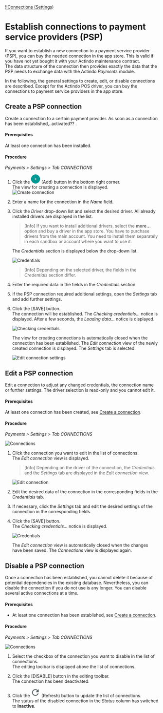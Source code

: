 [!!Connections (Settings)](../Integration/01_EstablishConnection.md)

# Establish connections to payment service providers (PSP)


If you want to establish a new connection to a payment service provider (PSP), you can buy the needed connection in the app store. This is valid if you have not yet bought it with your Actindo maintenance contract.<!---Stimmt das?-->   
The data structure of the connection then provides exactly the data that the PSP needs to exchange data with the Actindo *Payments* module.

In the following, the general settings to create, edit, 
or disable connections are described. Except for the Actindo POS driver, you can buy the connections to payment service providers in the app store.<!---???stimmt das?-->


## Create a PSP connection

Create a connection to a certain payment provider. As soon as a connection has been established,..activated?? <!---an initial synchronization will be triggered, which will transfer the entire data model of the connected payment provider to Actindo-->. 


#### Prerequisites
At least one connection has been installed.


#### Procedure
*Payments > Settings > Tab CONNECTIONS*
<!--- ![Connection](../../Assets/Screenshots/Payments/Settings/Connections/Connections.png "[Connection]")--->
1.  Click the ![Add](../../Assets/Icons/Plus01.png "[Add]") (Add) button in the bottom right corner.   
    The view for creating a connection is displayed.   
    ![Create connection](../../Assets/Screenshots/Payments/Settings/Connections/CreateConnection.png "[Create connection]")
2.  Enter a name for the connection in the *Name* field.
3.  Click the *Driver* drop-down list and select the desired driver. 
   All already installed drivers are displayed in the list.   
   
     > [Info] If you want to install additional drivers, select the **more...** option and buy a driver in the app store. You have to purchase drivers from the main account. You need to install them separately in each sandbox or account where you want to use it.

     The *Credentials* section is displayed below the drop-down list.

    ![Credentials](../../Assets/Screenshots/Payments/Settings/Connections/Credentials.png "[Credentials]")
     > [Info] Depending on the selected driver, the fields in the *Credentials* section differ.

4. Enter the required data in the fields in the *Credentials* section.
5. If the PSP connection required additional settings, open the *Settings* tab and add further settings.

5. Click the [SAVE] button.   
    The connection will be established. The *Checking credentials...* notice is displayed. After a few seconds, the *Loading data...* notice is displayed.

    ![Checking credentials](../../Assets/Screenshots/Payments/Settings/Connections/CheckingCredentials.png "[Checking credentials]")

    The view for creating connections is automatically closed when the connection has been established. The *Edit connection* view of the newly created connection is displayed. The *Settings* tab is selected.

    ![Edit connection settings](../../Assets/Screenshots/Payments/Settings/Connections/EditConnectionSettings.png "[Edit connection settings]")   


## Edit a PSP connection

Edit a connection to adjust any changed credentials, the connection name or further settings. The driver selection is read-only and you cannot edit it.

#### Prerequisites

At least one connection has been created, see [Create a connection](#create-a-connection).

#### Procedure

*Payments > Settings > Tab CONNECTIONS*

![Connections](../../Assets/Screenshots/Payments/Settings/Connections/Connections.png "[Connections]")

1. Click the connection you want to edit in the list of connections.   
    The *Edit connection* view is displayed.

    > [Info] Depending on the driver of the connection, the *Credentials* and the *Settings* tab are displayed in the *Edit connection* view.

    ![Edit connection](../../Assets/Screenshots/Payments/Settings/Connections/EditConnectionCredentials.png "[Edit connection]")

2. Edit the desired data of the connection in the corresponding fields in the *Credentials* tab.

3. If necessary, click the *Settings* tab and edit the desired settings of the connection in the corresponding fields.

4. Click the [SAVE] button.   
    The *Checking credentials...* notice is displayed.

    ![Credentials](../../Assets/Screenshots/Payments/Settings/Connections/CheckingCredentials.png "[Credentials]")

    The *Edit connection* view is automatically closed when the changes have been saved. The *Connections* view is displayed again.



## Disable a PSP connection
Once a connection has been established, you cannot delete it because of potential dependencies in the existing database. Nevertheless, you can disable the connection if you do not use is any longer. You can disable several active connections at a time.

#### Prerequisites

- At least one connection has been established, see [Create a connection](#create-a-connection).


#### Procedure

*Payments > Settings > Tab CONNECTIONS*

![Connections](../../Assets/Screenshots/Payments/Settings/Connections/Connections.png "[Connections]")

1. Select the checkbox of the connection you want to disable in the list of connections.   
    The editing toolbar is displayed above the list of connections.

2. Click the [DISABLE] button in the editing toolbar.   
    The connection has been deactivated.

3. Click the ![Refresh](../../Assets/Icons/Refresh01.png "[Refresh]") (Refresh) button to update the list of connections.   
    The status of the disabled connection in the *Status* column has switched to **Inactive**.